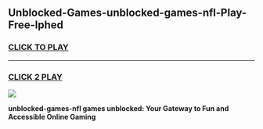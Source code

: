 
## Unblocked-Games-unblocked-games-nfl-Play-Free-lphed
<h3>
<a href="https://premium76.site?title=unblocked-games-nfl&ref=22A">CLICK TO PLAY</a></h3>
<hr>

<h3>
<a href="https://premium76.site?title=unblocked-games-nfl&ref=22A">CLICK 2 PLAY</a>
  
</h3>

<a href="https://premium76.site?title=unblocked-games-nfl&ref=22A"><img src="https://clearcache.store/games.png"></a>


**unblocked-games-nfl games unblocked: Your Gateway to Fun and Accessible Online Gaming**
